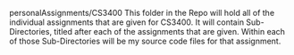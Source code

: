 personalAssignments/CS3400
This folder in the Repo will hold all of the individual assignments that are given for CS3400. It will contain Sub-Directories, titled after each of the assignments that are given. Within each of those Sub-Directories will be my source code files for that assignment.